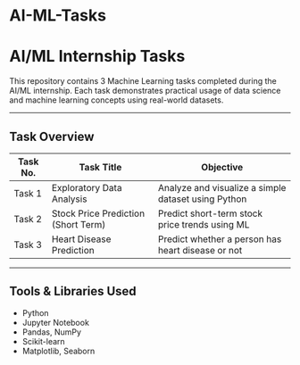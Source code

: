 # AI-ML-Tasks

# AI/ML Internship Tasks

This repository contains 3 Machine Learning tasks completed during the AI/ML internship. Each task demonstrates practical usage of data science and machine learning concepts using real-world datasets.

---

## Task Overview

| Task No. | Task Title                        | Objective                                                  |
|----------|-----------------------------------|------------------------------------------------------------|
| Task 1   | Exploratory Data Analysis         | Analyze and visualize a simple dataset using Python        |
| Task 2   | Stock Price Prediction (Short Term) | Predict short-term stock price trends using ML            |
| Task 3   | Heart Disease Prediction          | Predict whether a person has heart disease or not         |

---

## Tools & Libraries Used

- Python
- Jupyter Notebook
- Pandas, NumPy
- Scikit-learn
- Matplotlib, Seaborn

